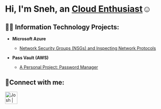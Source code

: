 <h1>Hi, I'm Sneh, an <a href="https://www.linkedin.com/in/snehpatel04/">Cloud Enthusiast</a>☺</h1>

<h2>👨‍💻 Information Technology Projects:</h2>

- <b>Microsoft Azure</b>
  - [Network Security Groups (NSGs) and Inspecting Network Protocols](https://github.com/SnehPatel734/AzureNetworkProtocols)

- <b>Pass Vault (AWS)</b>
  - [A Personal Project: Password Manager](https://github.com/thepassvault-team/thepassvault)
  
  

<h2>🤳Connect with me:</h2>

[<img align="left" alt="Josh | LinkedIn" width="40px" src="https://user-images.githubusercontent.com/66852907/216614096-93fb838d-c66a-46cb-a7f9-0f0a87ed1b7d.png" />][linkedin]



[linkedin]: https://www.linkedin.com/in/snehpatel04
